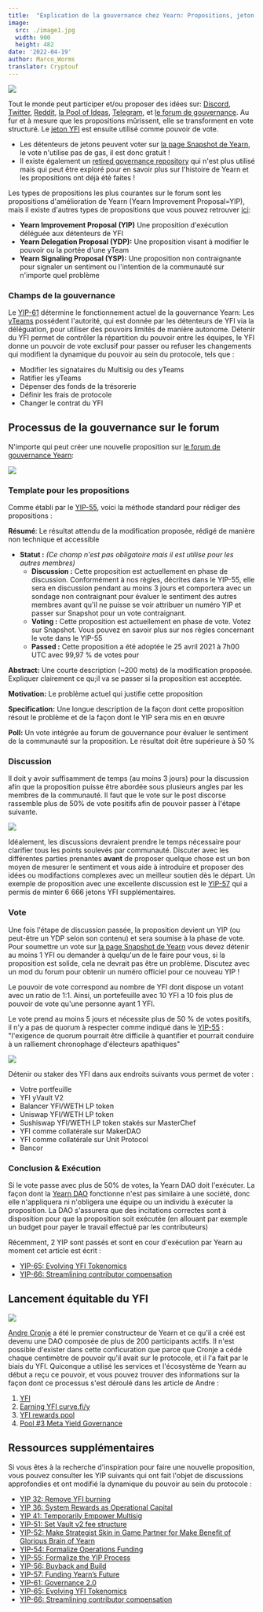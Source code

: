 ```yaml
---
title:  "Explication de la gouvernance chez Yearn: Propositions, jeton $YFI token, et exécution"
image:
  src: ./image1.jpg
  width: 900
  height: 482
date: '2022-04-19'
author: Marco_Worms
translator: Cryptouf
---
```


![](./image1.jpg?w=900&h=482)

Tout le monde peut participer et/ou proposer des idées sur: [Discord](https://discord.com/invite/6PNv2nF), [Twitter](https://twitter.com/iearnfinance), [Reddit](https://www.reddit.com/r/yearn_finance), [la Pool of Ideas](https://yearnfinance.notion.site/yearnfinance/Pool-of-Ideas-d75383ade9154d8bb6163388c6c2b39b), [Telegram](https://t.me/yearnfinance/), et [le forum de gouvernance](https://gov.yearn.finance/). Au fur et à mesure que les propositions mûrissent, elle se transforment en vote structuré. Le [jeton YFI](https://www.coingecko.com/en/coins/yearn-finance) est ensuite utilisé comme pouvoir de vote.

- Les détenteurs de jetons peuvent voter sur [la page Snapshot de Yearn](https://yearn.snapshot.page/#/), le vote n'utilise pas de gas, il est donc gratuit !
- Il existe également un [retired governance repository](https://docs.yearn.finance/contributing/governance/proposal-repository) qui n'est plus utilisé mais qui peut être exploré pour en savoir plus sur l'histoire de Yearn et les propositions ont déjà été faites !

Les types de propositions les plus courantes sur le forum sont les propositions d'amélioration de Yearn (Yearn Improvement Proposal=YIP), mais il existe d'autres types de propositions que vous pouvez retrouver [ici](https://gov.yearn.finance/t/yip-61-governance-2-0/10460):

- **Yearn Improvement Proposal (YIP)** Une proposition d'exécution déléguée aux détenteurs de YFI
- **Yearn Delegation Proposal (YDP):** Une proposition visant à modifier le pouvoir ou la portée d'une yTeam
- **Yearn Signaling Proposal (YSP):** Une proposition non contraignante pour signaler un sentiment ou l'intention de la communauté sur n'importe quel problème

### Champs de la gouvernance

Le [YIP-61](https://gov.yearn.finance/t/yip-61-governance-2-0/10460) détermine le fonctionnement actuel de la gouvernance Yearn: Les [yTeams](https://gov.yearn.finance/t/yip-61-governance-2-0/10460#yteams-9) possédent  l'autorité, qui est donnée par les détenteurs de YFI via la déléguation, pour utiliser des pouvoirs limités de manière autonome. Détenir du YFI permet de contrôler la répartition du pouvoir entre les équipes, le YFI donne un pouvoir de vote exclusif pour passer ou refuser les changements qui modifient la dynamique du pouvoir au sein du protocole, tels que :

- Modifier les signataires du Multisig ou des yTeams
- Ratifier les yTeams
- Dépenser des fonds de la trésorerie
- Définir les frais de protocole
- Changer le contrat du YFI

## Processus de la gouvernance sur le forum

N'importe qui peut créer une nouvelle proposition sur [le forum de gouvernance Yearn](https://gov.yearn.finance/):

![](./image2.jpg?w=900&h=486)

### Template pour les propositions

Comme établi par le [YIP-55](https://gov.yearn.finance/t/yip-55-formalize-the-yip-process/7959), voici la méthode standard pour rédiger des propositions :

**Résumé**:
Le résultat attendu de la modification proposée, rédigé de manière non technique et accessible

- **Statut :** *(Ce champ n'est pas obligatoire mais il est utilise pour les autres membres)*
    - **Discussion :** Cette proposition est actuellement en phase de discussion. Conformément à nos règles, décrites dans le YIP-55, elle sera en discussion pendant au moins 3 jours et comportera avec un sondage non contraignant pour évaluer le sentiment des autres membres avant qu'il ne puisse se voir attribuer un numéro YIP et passer sur Snapshot pour un vote contraignant.
     - **Voting :** Cette proposition est actuellement en phase de vote. Votez sur Snapshot. Vous pouvez en savoir plus sur nos règles concernant le vote dans le YIP-55
     - **Passed :** Cette proposition a été adoptée le 25 avril 2021 à 7h00 UTC avec 99,97 % de votes pour

**Abstract:**
Une courte description (~200 mots) de la modification proposée. Expliquer clairement ce qu;il va se passer si la proposition est acceptée.

**Motivation:**
Le problème actuel qui justifie cette proposition

**Specification:**
Une longue description de la façon dont cette proposition résout le problème et  de la façon dont le YIP sera mis en en œuvre 

**Poll:**
Un vote intégrée au forum de gouvernance pour évaluer le sentiment de la communauté sur la proposition. Le résultat doit être supérieure à 50 %

### Discussion

Il doit y avoir suffisamment de temps (au moins 3 jours) pour la discussion afin que la proposition puisse être abordée sous plusieurs angles par les membres de la communauté. Il faut que le vote sur le post discorse rassemble plus de 50% de vote positifs afin de pouvoir passer à l'étape suivante.

![](./image3.jpg?w=900&h=351)

Idéalement, les discussions devraient prendre le temps nécessaire pour clarifier tous les points soulevés par communauté. Discuter avec les différentes parties prenantes **avant** de proposer quelque chose est un bon moyen de mesurer le sentiment et vous aide à introduire et proposer des idées ou modifactions complexes avec un meilleur soutien dès le départ. Un exemple de proposition avec une excellente discussion est le [YIP-57](https://gov.yearns.finance/t/yip-57-funding-yearns-future/9319) qui a permis de minter 6 666 jetons YFI supplémentaires.

### Vote

Une fois l'étape de discussion passée, la proposition devient un YIP (ou peut-être un YDP selon son contenu) et sera soumise à la phase de vote. Pour soumettre un vote sur [la page Snapshot de Yearn](https://yearn.snapshot.page/#/) vous devez détenir au moins 1 YFI ou demander à quelqu'un de le faire pour vous, si la proposition est solide, cela ne devrait pas être un problème. Discutez avec un mod du forum pour obtenir un numéro officiel pour ce nouveau YIP !

Le pouvoir de vote correspond au nombre de YFI dont dispose un votant avec un ratio de 1:1. Ainsi, un portefeuille avec 10 YFI a 10 fois plus de pouvoir de vote qu'une personne ayant 1 YFI.

Le vote prend au moins 5 jours et nécessite plus de 50 % de votes positifs, il n'y a pas de quorum à respecter comme indiqué dans le [YIP-55](https://gov.yearn.finance/t/yip-55-formalize-the-yip-process/7959) : "l'exigence de quorum pourrait être difficile à quantifier et pourrait conduire à un ralliement chronophage d'électeurs apathiques"

![](./image4.jpg?w=900&h=543)

Détenir ou staker des YFI dans aux endroits suivants vous permet de voter :
- Votre portfeuille
- YFI yVault V2 
- Balancer YFI/WETH LP token
- Uniswap YFI/WETH LP token
- Sushiswap YFI/WETH LP token stakés sur MasterChef
- YFI comme collatérale sur MakerDAO
- YFI comme collatérale sur Unit Protocol
- Bancor

### Conclusion & Exécution

Si le vote passe avec plus de 50% de votes, la Yearn DAO doit l'exécuter. La façon dont la [Yearn DAO](https://yearnfinance.notion.site/yearnfinance/Welcome-to-Yearn-Finance-26d6c4210e3e405c9f02f84ba567a249) fonctionne n'est pas similaire à une société, donc elle n'appliquera ni n'obligera une équipe ou un individu à exécuter la proposition. La DAO s'assurera que des incitations correctes sont à disposition pour que la proposition soit exécutée (en allouant par exemple un budget pour payer le travail effectué par les contributeurs)

Récemment, 2 YIP sont passés et sont en cour d'exécution par Yearn au moment cet article est écrit :

* [YIP-65: Evolving YFI Tokenomics](https://gov.yearn.finance/t/yip-65-evolving-yfi-tokenomics/11994)
* [YIP-66: Streamlining contributor compensation](https://gov.yearn.finance/t/yip-66-streamlining-contributor-compensation/12247)

## Lancement équitable du YFI

![](./image5.jpg?w=900&h=228)

[Andre Cronje](https://medium.com/@andrecronje) a été le premier constructeur de Yearn et ce qu'il a créé est devenu une DAO composée de plus de 200 participants actifs. Il n'est possible d'exister dans cette conficuration que parce que Cronje a cédé chaque centimètre de pouvoir qu'il avait sur le protocole, et il l'a fait par le biais du YFI. Quiconque a utilisé les services et l'écosystème de Yearn au début a reçu ce pouvoir, et vous pouvez trouver des informations sur la façon dont ce processus s'est déroulé dans les article de Andre :

1) [YFI](https://medium.com/iearn/yfi-df84573db81)
2) [Earning YFI curve.fi/y](https://medium.com/iearn/earning-yfi-y-curve-fi-53b5fd347f0f) 
3) [YFI rewards pool](https://medium.com/iearn/yfi-rewards-pool-810ef9256ec6)
4) [Pool #3 Meta Yield Governance](https://medium.com/iearn/pool-3-meta-yield-governance-58f68e6d2f19)

## Ressources supplémentaires

Si vous êtes à la recherche d'inspiration pour faire une nouvelle proposition, vous pouvez consulter les YIP suivants qui ont fait l'objet de discussions approfondies et ont modifié la dynamique du pouvoir au sein du protocole :

* [YIP 32: Remove YFI burning](https://gov.yearn.finance/t/yip-32-remove-yfi-burning/1907)
* [YIP 36: System Rewards as Operational Capital](https://gov.yearn.finance/t/yip-36-system-rewards-as-operational-capital/2311)
* [YIP 41: Temporarily Empower Multisig](https://gov.yearn.finance/t/yip-41-temporarily-empower-multisig/3630/2)
* [YIP-51: Set Vault v2 fee structure](https://gov.yearn.finance/t/yip-51-set-vault-v2-fee-structure/7752)
* [YIP-52: Make Strategist Skin in Game Partner for Make Benefit of Glorious Brain of Yearn](https://gov.yearn.finance/t/yip-52-make-strategist-skin-in-game-partner-for-make-benefit-of-glorious-brain-of-yearn/7856)
* [YIP-54: Formalize Operations Funding](https://gov.yearn.finance/t/yip-54-formalize-operations-funding/7956)
* [YIP-55: Formalize the YIP Process](https://gov.yearn.finance/t/yip-55-formalize-the-yip-process/7959)
* [YIP-56: Buyback and Build](https://gov.yearn.finance/t/yip-56-buyback-and-build/8929)
* [YIP-57: Funding Yearn’s Future](https://gov.yearn.finance/t/yip-57-funding-yearns-future/9319)
* [YIP-61: Governance 2.0](https://gov.yearn.finance/t/yip-61-governance-2-0/10460)
* [YIP-65: Evolving YFI Tokenomics](https://gov.yearn.finance/t/yip-65-evolving-yfi-tokenomics/11994)
* [YIP-66: Streamlining contributor compensation](https://gov.yearn.finance/t/yip-66-streamlining-contributor-compensation/12247)
